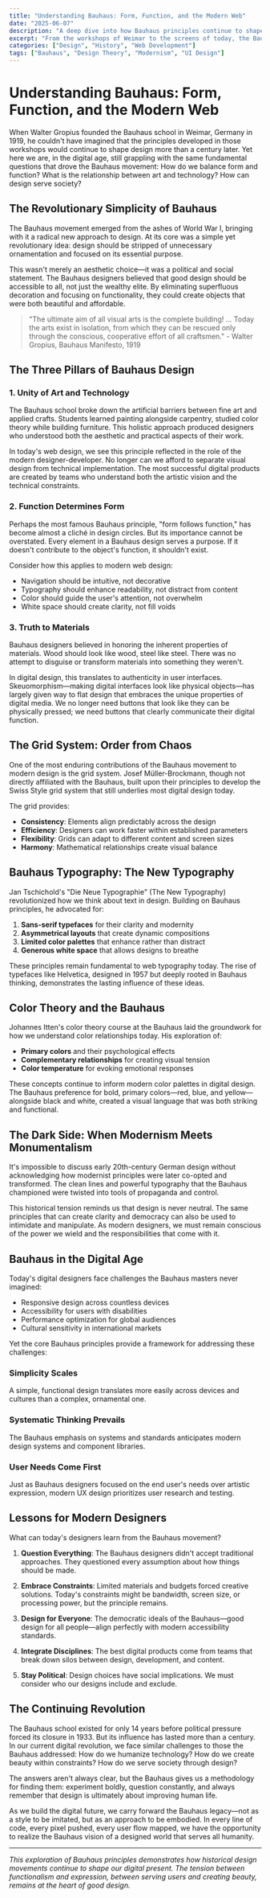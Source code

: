 ```yaml
---
title: "Understanding Bauhaus: Form, Function, and the Modern Web"
date: "2025-06-07"
description: "A deep dive into how Bauhaus principles continue to shape contemporary digital design"
excerpt: "From the workshops of Weimar to the screens of today, the Bauhaus movement's radical approach to design continues to influence how we think about digital spaces."
categories: ["Design", "History", "Web Development"]
tags: ["Bauhaus", "Design Theory", "Modernism", "UI Design"]
---
```


# Understanding Bauhaus: Form, Function, and the Modern Web

When Walter Gropius founded the Bauhaus school in Weimar, Germany in 1919, he couldn't have imagined that the principles developed in those workshops would continue to shape design more than a century later. Yet here we are, in the digital age, still grappling with the same fundamental questions that drove the Bauhaus movement: How do we balance form and function? What is the relationship between art and technology? How can design serve society?

## The Revolutionary Simplicity of Bauhaus

The Bauhaus movement emerged from the ashes of World War I, bringing with it a radical new approach to design. At its core was a simple yet revolutionary idea: design should be stripped of unnecessary ornamentation and focused on its essential purpose.

This wasn't merely an aesthetic choice—it was a political and social statement. The Bauhaus designers believed that good design should be accessible to all, not just the wealthy elite. By eliminating superfluous decoration and focusing on functionality, they could create objects that were both beautiful and affordable.

> "The ultimate aim of all visual arts is the complete building! ... Today the arts exist in isolation, from which they can be rescued only through the conscious, cooperative effort of all craftsmen." - Walter Gropius, Bauhaus Manifesto, 1919

## The Three Pillars of Bauhaus Design

### 1. Unity of Art and Technology

The Bauhaus school broke down the artificial barriers between fine art and applied crafts. Students learned painting alongside carpentry, studied color theory while building furniture. This holistic approach produced designers who understood both the aesthetic and practical aspects of their work.

In today's web design, we see this principle reflected in the role of the modern designer-developer. No longer can we afford to separate visual design from technical implementation. The most successful digital products are created by teams who understand both the artistic vision and the technical constraints.

### 2. Function Determines Form

Perhaps the most famous Bauhaus principle, "form follows function," has become almost a cliché in design circles. But its importance cannot be overstated. Every element in a Bauhaus design serves a purpose. If it doesn't contribute to the object's function, it shouldn't exist.

Consider how this applies to modern web design:
- Navigation should be intuitive, not decorative
- Typography should enhance readability, not distract from content
- Color should guide the user's attention, not overwhelm
- White space should create clarity, not fill voids

### 3. Truth to Materials

Bauhaus designers believed in honoring the inherent properties of materials. Wood should look like wood, steel like steel. There was no attempt to disguise or transform materials into something they weren't.

In digital design, this translates to authenticity in user interfaces. Skeuomorphism—making digital interfaces look like physical objects—has largely given way to flat design that embraces the unique properties of digital media. We no longer need buttons that look like they can be physically pressed; we need buttons that clearly communicate their digital function.

## The Grid System: Order from Chaos

One of the most enduring contributions of the Bauhaus movement to modern design is the grid system. Josef Müller-Brockmann, though not directly affiliated with the Bauhaus, built upon their principles to develop the Swiss Style grid system that still underlies most digital design today.

The grid provides:
- **Consistency**: Elements align predictably across the design
- **Efficiency**: Designers can work faster within established parameters
- **Flexibility**: Grids can adapt to different content and screen sizes
- **Harmony**: Mathematical relationships create visual balance

## Bauhaus Typography: The New Typography

Jan Tschichold's "Die Neue Typographie" (The New Typography) revolutionized how we think about text in design. Building on Bauhaus principles, he advocated for:

1. **Sans-serif typefaces** for their clarity and modernity
2. **Asymmetrical layouts** that create dynamic compositions
3. **Limited color palettes** that enhance rather than distract
4. **Generous white space** that allows designs to breathe

These principles remain fundamental to web typography today. The rise of typefaces like Helvetica, designed in 1957 but deeply rooted in Bauhaus thinking, demonstrates the lasting influence of these ideas.

## Color Theory and the Bauhaus

Johannes Itten's color theory course at the Bauhaus laid the groundwork for how we understand color relationships today. His exploration of:

- **Primary colors** and their psychological effects
- **Complementary relationships** for creating visual tension
- **Color temperature** for evoking emotional responses

These concepts continue to inform modern color palettes in digital design. The Bauhaus preference for bold, primary colors—red, blue, and yellow—alongside black and white, created a visual language that was both striking and functional.

## The Dark Side: When Modernism Meets Monumentalism

It's impossible to discuss early 20th-century German design without acknowledging how modernist principles were later co-opted and transformed. The clean lines and powerful typography that the Bauhaus championed were twisted into tools of propaganda and control.

This historical tension reminds us that design is never neutral. The same principles that can create clarity and democracy can also be used to intimidate and manipulate. As modern designers, we must remain conscious of the power we wield and the responsibilities that come with it.

## Bauhaus in the Digital Age

Today's digital designers face challenges the Bauhaus masters never imagined:
- Responsive design across countless devices
- Accessibility for users with disabilities
- Performance optimization for global audiences
- Cultural sensitivity in international markets

Yet the core Bauhaus principles provide a framework for addressing these challenges:

### Simplicity Scales
A simple, functional design translates more easily across devices and cultures than a complex, ornamental one.

### Systematic Thinking Prevails
The Bauhaus emphasis on systems and standards anticipates modern design systems and component libraries.

### User Needs Come First
Just as Bauhaus designers focused on the end user's needs over artistic expression, modern UX design prioritizes user research and testing.

## Lessons for Modern Designers

What can today's designers learn from the Bauhaus movement?

1. **Question Everything**: The Bauhaus designers didn't accept traditional approaches. They questioned every assumption about how things should be made.

2. **Embrace Constraints**: Limited materials and budgets forced creative solutions. Today's constraints might be bandwidth, screen size, or processing power, but the principle remains.

3. **Design for Everyone**: The democratic ideals of the Bauhaus—good design for all people—align perfectly with modern accessibility standards.

4. **Integrate Disciplines**: The best digital products come from teams that break down silos between design, development, and content.

5. **Stay Political**: Design choices have social implications. We must consider who our designs include and exclude.

## The Continuing Revolution

The Bauhaus school existed for only 14 years before political pressure forced its closure in 1933. But its influence has lasted more than a century. In our current digital revolution, we face similar challenges to those the Bauhaus addressed: How do we humanize technology? How do we create beauty within constraints? How do we serve society through design?

The answers aren't always clear, but the Bauhaus gives us a methodology for finding them: experiment boldly, question constantly, and always remember that design is ultimately about improving human life.

As we build the digital future, we carry forward the Bauhaus legacy—not as a style to be imitated, but as an approach to be embodied. In every line of code, every pixel pushed, every user flow mapped, we have the opportunity to realize the Bauhaus vision of a designed world that serves all humanity.

---

*This exploration of Bauhaus principles demonstrates how historical design movements continue to shape our digital present. The tension between functionalism and expression, between serving users and creating beauty, remains at the heart of good design.*